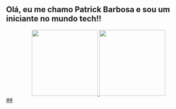 ## Olá, eu me chamo Patrick Barbosa e sou um iniciante no mundo tech!!
<div align="center">
  <a href="https://github.com/Patrick-Barbosa">
  <img height="180em" src="https://github-readme-stats.vercel.app/api?username=patrick-barbosa&show_icons=true&theme=dracula&include_all_commits=true&count_private=true"/>
  <img height="180em" src="https://github-readme-stats.vercel.app/api/top-langs/?username=patrick-barbosa&layout=compact&langs_count=7&theme=dracula"/>
</div>
  ##
 
